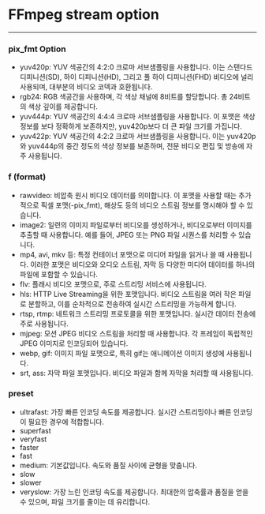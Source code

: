 # FFmpeg stream option
----

### pix_fmt Option
- yuv420p: YUV 색공간의 4:2:0 크로마 서브샘플링을 사용합니다. 이는 스탠다드 디피니션(SD), 하이 디피니션(HD), 그리고 풀 하이 디피니션(FHD) 비디오에 널리 사용되며, 대부분의 비디오 코덱과 호환됩니다.
- rgb24: RGB 색공간을 사용하며, 각 색상 채널에 8비트를 할당합니다. 총 24비트의 색상 깊이를 제공합니다.
- yuv444p: YUV 색공간의 4:4:4 크로마 서브샘플링을 사용합니다. 이 포맷은 색상 정보를 보다 정확하게 보존하지만, yuv420p보다 더 큰 파일 크기를 가집니다.
- yuv422p: YUV 색공간의 4:2:2 크로마 서브샘플링을 사용합니다. 이는 yuv420p와 yuv444p의 중간 정도의 색상 정보를 보존하며, 전문 비디오 편집 및 방송에 자주 사용됩니다.

### f (format)
- rawvideo: 비압축 원시 비디오 데이터를 의미합니다. 이 포맷을 사용할 때는 추가적으로 픽셀 포맷(-pix_fmt), 해상도 등의 비디오 스트림 정보를 명시해야 할 수 있습니다.
- image2: 일련의 이미지 파일로부터 비디오를 생성하거나, 비디오로부터 이미지를 추출할 때 사용합니다. 예를 들어, JPEG 또는 PNG 파일 시퀀스를 처리할 수 있습니다.
- mp4, avi, mkv 등: 특정 컨테이너 포맷으로 미디어 파일을 읽거나 쓸 때 사용됩니다. 이러한 포맷은 비디오와 오디오 스트림, 자막 등 다양한 미디어 데이터를 하나의 파일에 포함할 수 있습니다.
- flv: 플래시 비디오 포맷으로, 주로 스트리밍 서비스에 사용됩니다.
- hls: HTTP Live Streaming을 위한 포맷입니다. 비디오 스트림을 여러 작은 파일로 분할하고, 이를 순차적으로 전송하여 실시간 스트리밍을 가능하게 합니다.
- rtsp, rtmp: 네트워크 스트리밍 프로토콜을 위한 포맷입니다. 실시간 데이터 전송에 주로 사용됩니다.
- mjpeg: 모션 JPEG 비디오 스트림을 처리할 때 사용합니다. 각 프레임이 독립적인 JPEG 이미지로 인코딩되어 있습니다.
- webp, gif: 이미지 파일 포맷으로, 특히 gif는 애니메이션 이미지 생성에 사용됩니다.
- srt, ass: 자막 파일 포맷입니다. 비디오 파일과 함께 자막을 처리할 때 사용됩니다.

### preset
- ultrafast: 가장 빠른 인코딩 속도를 제공합니다. 실시간 스트리밍이나 빠른 인코딩이 필요한 경우에 적합합니다.
- superfast
- veryfast
- faster
- fast
- medium: 기본값입니다. 속도와 품질 사이에 균형을 맞춥니다.
- slow
- slower
- veryslow: 가장 느린 인코딩 속도를 제공합니다. 최대한의 압축률과 품질을 얻을 수 있으며, 파일 크기를 줄이는 데 유리합니다.
